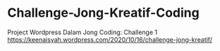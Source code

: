 # Challenge-Jong-Kreatif-Coding
Project Wordpress Dalam Jong Coding: Challenge 1
https://keenaisyah.wordpress.com/2020/10/16/challenge-jong-kreatif/
